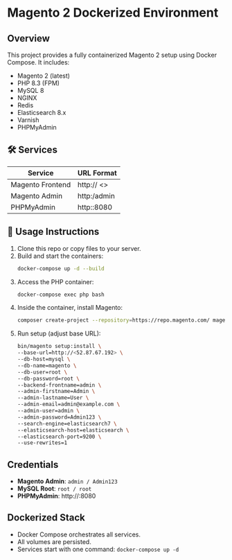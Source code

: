 # Magento 2 Dockerized Environment 

## Overview
This project provides a fully containerized Magento 2 setup using Docker Compose. It includes:
- Magento 2 (latest)
- PHP 8.3 (FPM)
- MySQL 8
- NGINX
- Redis
- Elasticsearch 8.x
- Varnish
- PHPMyAdmin

## 🛠️ Services
| Service       | URL Format                      |
|---------------|----------------------------------|
| Magento Frontend | http://  <>       |
| Magento Admin | http:/admin   |
| PHPMyAdmin    | http::8080    |

## 🧰 Usage Instructions
1. Clone this repo or copy files to your server.
2. Build and start the containers:
   ```bash
   docker-compose up -d --build
   ```
3. Access the PHP container:
   ```bash
   docker-compose exec php bash
   ```
4. Inside the container, install Magento:
   ```bash
   composer create-project --repository=https://repo.magento.com/ magento/project-community-edition .
   ```
5. Run setup (adjust base URL):
   ```bash
   bin/magento setup:install \
   --base-url=http://<52.87.67.192> \
   --db-host=mysql \
   --db-name=magento \
   --db-user=root \
   --db-password=root \
   --backend-frontname=admin \
   --admin-firstname=Admin \
   --admin-lastname=User \
   --admin-email=admin@example.com \
   --admin-user=admin \
   --admin-password=Admin123 \
   --search-engine=elasticsearch7 \
   --elasticsearch-host=elasticsearch \
   --elasticsearch-port=9200 \
   --use-rewrites=1
   ```

## Credentials
- **Magento Admin**: `admin / Admin123`
- **MySQL Root**: `root / root`
- **PHPMyAdmin**: http://<your-public-ip>:8080

## Dockerized Stack
- Docker Compose orchestrates all services.
- All volumes are persisted.
- Services start with one command: `docker-compose up -d`



